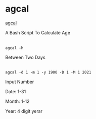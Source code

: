 # agcal
[agcal](https://github.com/imruf/agcal.git)

A Bash Script To Calculate Age

######
```
agcal -h
```

Between Two Days

######
```
agcal -d 1 -m 1 -y 1900 -D 1 -M 1 2021
```

Input Number

Date: 1-31

Month: 1-12

Year: 4 digit yerar

